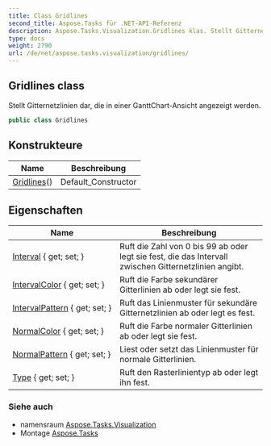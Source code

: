 ```yaml
---
title: Class Gridlines
second_title: Aspose.Tasks für .NET-API-Referenz
description: Aspose.Tasks.Visualization.Gridlines klas. Stellt Gitternetzlinien dar die in einer GanttChartAnsicht angezeigt werden.
type: docs
weight: 2790
url: /de/net/aspose.tasks.visualization/gridlines/
---
```

## Gridlines class

Stellt Gitternetzlinien dar, die in einer GanttChart-Ansicht angezeigt werden.

```csharp
public class Gridlines
```

## Konstrukteure

| Name | Beschreibung |
| --- | --- |
| [Gridlines](gridlines/)() | Default_Constructor |

## Eigenschaften

| Name | Beschreibung |
| --- | --- |
| [Interval](../../aspose.tasks.visualization/gridlines/interval/) { get; set; } | Ruft die Zahl von 0 bis 99 ab oder legt sie fest, die das Intervall zwischen Gitternetzlinien angibt. |
| [IntervalColor](../../aspose.tasks.visualization/gridlines/intervalcolor/) { get; set; } | Ruft die Farbe sekundärer Gitterlinien ab oder legt sie fest. |
| [IntervalPattern](../../aspose.tasks.visualization/gridlines/intervalpattern/) { get; set; } | Ruft das Linienmuster für sekundäre Gitternetzlinien ab oder legt es fest. |
| [NormalColor](../../aspose.tasks.visualization/gridlines/normalcolor/) { get; set; } | Ruft die Farbe normaler Gitterlinien ab oder legt sie fest. |
| [NormalPattern](../../aspose.tasks.visualization/gridlines/normalpattern/) { get; set; } | Liest oder setzt das Linienmuster für normale Gitterlinien. |
| [Type](../../aspose.tasks.visualization/gridlines/type/) { get; set; } | Ruft den Rasterlinientyp ab oder legt ihn fest. |

### Siehe auch

* namensraum [Aspose.Tasks.Visualization](../../aspose.tasks.visualization/)
* Montage [Aspose.Tasks](../../)


